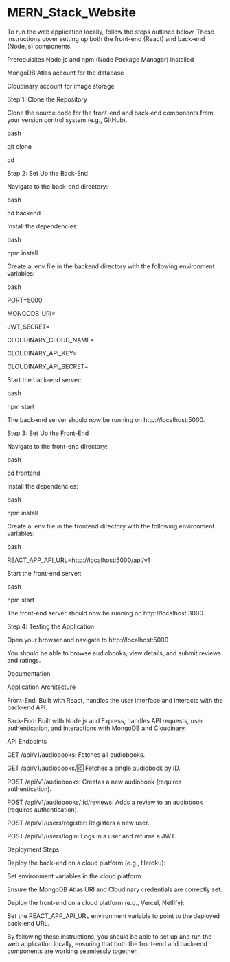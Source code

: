 ﻿# MERN_Stack_Website


 To run the web application locally, follow the steps outlined below. These instructions cover setting up both the front-end (React) and back-end (Node.js) components.

Prerequisites
Node.js and npm (Node Package Manager) installed

MongoDB Atlas account for the database

Cloudinary account for image storage

Step 1: Clone the Repository

Clone the source code for the front-end and back-end components from your version control system (e.g., GitHub).

bash


git clone <repository-url>

cd <repository-directory>

Step 2: Set Up the Back-End

Navigate to the back-end directory:

bash


cd backend

Install the dependencies:

bash


npm install

Create a .env file in the backend directory with the following environment variables:

bash

PORT=5000

MONGODB_URI=<your-mongodb-atlas-uri>

JWT_SECRET=<your-jwt-secret>

CLOUDINARY_CLOUD_NAME=<your-cloudinary-cloud-name>

CLOUDINARY_API_KEY=<your-cloudinary-api-key>

CLOUDINARY_API_SECRET=<your-cloudinary-api-secret>

Start the back-end server:

bash


npm start

The back-end server should now be running on http://localhost:5000.


Step 3: Set Up the Front-End

Navigate to the front-end directory:

bash

cd frontend

Install the dependencies:

bash

npm install

Create a .env file in the frontend directory with the following environment variables:

bash

REACT_APP_API_URL=http://localhost:5000/api/v1

Start the front-end server:

bash

npm start

The front-end server should now be running on http://localhost:3000.


Step 4: Testing the Application

Open your browser and navigate to http://localhost:5000

You should be able to browse audiobooks, view details, and submit reviews and ratings.

Documentation

Application Architecture

Front-End: Built with React, handles the user interface and interacts with the back-end API.

Back-End: Built with Node.js and Express, handles API requests, user authentication, and interactions with MongoDB and Cloudinary.

API Endpoints

GET /api/v1/audiobooks: Fetches all audiobooks.

GET /api/v1/audiobooks/:id: Fetches a single audiobook by ID.

POST /api/v1/audiobooks: Creates a new audiobook (requires authentication).

POST /api/v1/audiobooks/:id/reviews: Adds a review to an audiobook (requires authentication).

POST /api/v1/users/register: Registers a new user.

POST /api/v1/users/login: Logs in a user and returns a JWT.

Deployment Steps

Deploy the back-end on a cloud platform (e.g., Heroku):


Set environment variables in the cloud platform.

Ensure the MongoDB Atlas URI and Cloudinary credentials are correctly set.

Deploy the front-end on a cloud platform (e.g., Vercel, Netlify):

Set the REACT_APP_API_URL environment variable to point to the deployed back-end URL.


By following these instructions, you should be able to set up and run the web application locally, ensuring that both the front-end and back-end components are working seamlessly together.

